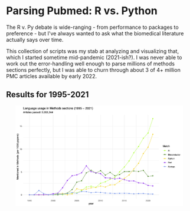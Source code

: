 # Parsing Pubmed: R vs. Python

The R v. Py debate is wide-ranging - from performance to packages to preference - but I've always wanted to ask what the biomedical literature actually says over time.

This collection of scripts was my stab at analyzing and visualizing that, which I started sometime mid-pandemic (2021-ish?).  I was never able to work out the error-handling well enough to parse millions of methods sections perfectly, but I was able to churn through about 3 of 4+ million PMC articles available by early 2022.

## Results for 1995-2021

<p float="left" align="center">
    <img src="plots/0/yearly_count_plot.png" alt="Selected programming language usage in methods of Pubmed articles" width="90%" height="40%"/>
</p>



